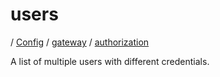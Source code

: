 # users

/ [Config](../../../index.md) / [gateway](../../index.md) / [authorization](../index.md) 

A list of multiple users with different credentials.

